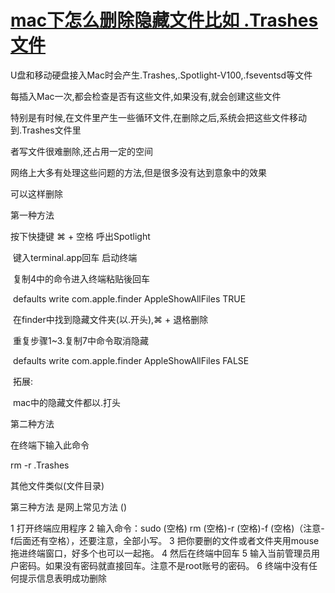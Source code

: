 # [mac下怎么删除隐藏文件比如 .Trashes文件](https://www.cnblogs.com/sundaysgarden/p/5608974.html)



U盘和移动硬盘接入Mac时会产生.Trashes,.Spotlight-V100,.fseventsd等文件

每插入Mac一次,都会检查是否有这些文件,如果没有,就会创建这些文件

特别是有时候,在文件里产生一些循环文件,在删除之后,系统会把这些文件移动到.Trashes文件里

者写文件很难删除,还占用一定的空间

网络上大多有处理这些问题的方法,但是很多没有达到意象中的效果

可以这样删除

第一种方法

按下快捷键 ⌘ + 空格 呼出Spotlight

​    键入terminal.app回车 启动终端

​    复制4中的命令进入终端粘贴後回车

​    defaults write com.apple.finder AppleShowAllFiles TRUE

​    在finder中找到隐藏文件夹(以.开头),⌘ + 退格删除

​    重复步骤1~3.复制7中命令取消隐藏

​    defaults write com.apple.finder AppleShowAllFiles FALSE

​    拓展:

​    mac中的隐藏文件都以.打头

 

 


第二种方法

在终端下输入此命令

rm -r .Trashes

其他文件类似(文件目录)

 

 

第三种方法 是网上常见方法 ()

1 打开终端应用程序
2 输入命令：sudo (空格) rm (空格)-r (空格)-f (空格)（注意-f后面还有空格），还要注意，全部小写。
3 把你要删的文件或者文件夹用mouse拖进终端窗口，好多个也可以一起拖。
4 然后在终端中回车
5 输入当前管理员用户密码。如果没有密码就直接回车。注意不是root账号的密码。
6 终端中没有任何提示信息表明成功删除